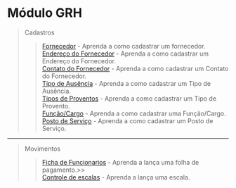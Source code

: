 # Módulo GRH

> Cadastros
>> [Fornecedor](/modulos/grh/cadastro/cadastro-fornecedor/#cadastrando-fornecedor) - Aprenda a como cadastrar um fornecedor.  
>> [Endereço do Fornecedor](/modulos/grh/cadastro/cadastro-fornecedor/#cadastrando-endereco-do-fornecedor) - Aprenda a como cadastrar um Endereço do Fornecedor.  
>> [Contato do Fornecedor](/modulos/grh/cadastro/cadastro-fornecedor/#cadastrando-contatos-do-cliente) - Aprenda a como cadastrar um Contato do Fornecedor.       
>> [Tipo de Ausência](/modulos/grh/cadastro/cadastro-ausencia/#cadastrando-tipos-de-ausência) - Aprenda a como cadastrar um Tipo de Ausência.       
>> [Tipos de Proventos](/modulos/grh/cadastro/cadastro-proventos/#cadastrando-tipos-de-proventos) - Aprenda a como cadastrar um Tipo de Provento.     
>> [Função/Cargo](/modulos/grh/cadastro/cadastro-funcao/#cadastrando-funcao) - Aprenda a como cadastrar uma Função/Cargo.   
>> [Posto de Serviço](/modulos/grh/cadastro/cadastro-posto/#cadastrando-posto-de-servico) - Aprenda a como cadastrar um Posto de Serviço.

---

> Movimentos    
>> [Ficha de Funcionarios](/modulos/grh/movimentos/ficha-funcionario/#ficha-funcionario) - Aprenda a lança uma folha de pagamento.>>   
>> [Controle de escalas](/modulos/grh/movimentos/controle-escala/#controle-escala) - Aprenda a lança uma escala.   
